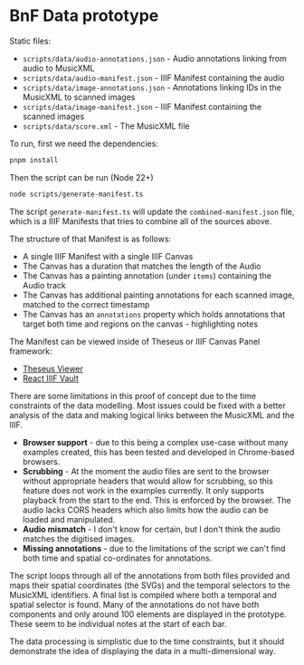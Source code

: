# BnF Data prototype

Static files:

- `scripts/data/audio-annotations.json` - Audio annotations linking from audio to MusicXML
- `scripts/data/audio-manifest.json` - IIIF Manifest containing the audio
- `scripts/data/image-annotations.json` - Annotations linking IDs in the MusicXML to scanned images
- `scripts/data/image-manifest.json` - IIIF Manifest containing the scanned images
- `scripts/data/score.xml` - The MusicXML file

To run, first we need the dependencies:

```sh
pnpm install
```

Then the script can be run (Node 22+)

```sh
node scripts/generate-manifest.ts
```

The script `generate-manifest.ts` will update the `combined-manifest.json` file, which is a IIIF Manifests that tries to combine all of the sources above.

The structure of that Manifest is as follows:

- A single IIIF Manifest with a single IIIF Canvas
- The Canvas has a duration that matches the length of the Audio
- The Canvas has a painting annotation (under `items`) containing the Audio track
- The Canvas has additional painting annotations for each scanned image, matched to the correct timestamp
- The Canvas has an `annotations` property which holds annotations that target both time and regions on the canvas - highlighting notes

The Manifest can be viewed inside of Theseus or IIIF Canvas Panel framework:

- [Theseus Viewer](https://theseusviewer.org/?iiif-content=https%3A%2F%2Fgist.githubusercontent.com%2Fstephenwf%2Fe1c94fdb89a208e6b536457832fb3c8b%2Fraw%2F367f4cfd67f24b9b7918df669d7779c199c69833%2Fmanifest.json)
- [React IIIF Vault](https://react-iiif-vault-demo.netlify.app/#manifest=https%3A%2F%2Fgist.githubusercontent.com%2Fstephenwf%2Fe1c94fdb89a208e6b536457832fb3c8b%2Fraw%2F367f4cfd67f24b9b7918df669d7779c199c69833%2Fmanifest.json)

There are some limitations in this proof of concept due to the time constraints of the data modelling. Most issues could be fixed with
a better analysis of the data and making logical links between the MusicXML and the IIIF.

- **Browser support** - due to this being a complex use-case without many examples created, this has been tested and developed in Chrome-based browsers.
- **Scrubbing** - At the moment the audio files are sent to the browser without appropriate headers that would allow for scrubbing, so this feature does not work in the examples currently. It only supports playback from the start to the end. This is enforced by the browser. The audio lacks CORS headers which also limits how the audio can be loaded and manipulated.
- **Audio mismatch** - I don't know for certain, but I don't think the audio matches the digitised images.
- **Missing annotations** - due to the limitations of the script we can't find both time and spatial co-ordinates for annotations.

The script loops through all of the annotations from both files provided and maps their spatial coordinates (the SVGs) and the temporal selectors to the MusicXML identifiers. A final list is compiled where both a temporal and spatial selector is found. Many of the annotations do not have both components and only around 100 elements are displayed in the prototype. These seem to be individual notes at the start of each bar.

The data processing is simplistic due to the time constraints, but it should demonstrate the idea of displaying the data in a multi-dimensional way.

